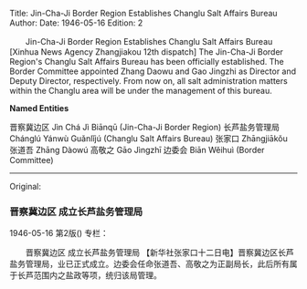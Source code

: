 Title: Jin-Cha-Ji Border Region Establishes Changlu Salt Affairs Bureau
Author:
Date: 1946-05-16
Edition: 2

　　Jin-Cha-Ji Border Region
    Establishes Changlu Salt Affairs Bureau
    [Xinhua News Agency Zhangjiakou 12th dispatch] The Jin-Cha-Ji Border Region's Changlu Salt Affairs Bureau has been officially established. The Border Committee appointed Zhang Daowu and Gao Jingzhi as Director and Deputy Director, respectively. From now on, all salt administration matters within the Changlu area will be under the management of this bureau.



**Named Entities**


晋察冀边区  Jìn Chá Jì Biānqū (Jin-Cha-Ji Border Region)
长芦盐务管理局 Chánglú Yánwù Guǎnlǐjú (Changlu Salt Affairs Bureau)
张家口  Zhāngjiākǒu
张道吾 Zhāng Dàowú
高敬之  Gāo Jìngzhī
边委会  Biān Wěihuì (Border Committee)



<hr /> 

Original: 


### 晋察冀边区  成立长芦盐务管理局

1946-05-16
第2版()
专栏：

　　晋察冀边区
    成立长芦盐务管理局
    【新华社张家口十二日电】晋察冀边区长芦盐务管理局，业已正式成立。边委会任命张道吾、高敬之为正副局长，此后所有属于长芦范围内之盐政等项，统归该局管理。
